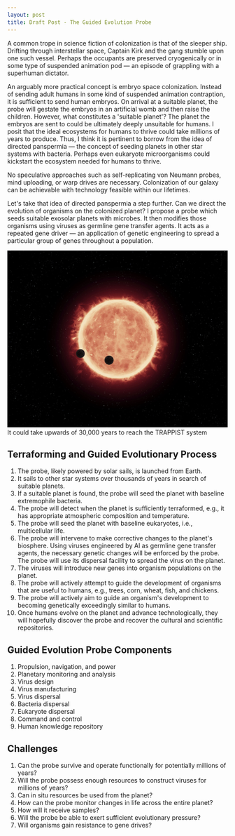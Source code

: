 ```yaml
---
layout: post
title: Draft Post - The Guided Evolution Probe
---
```


A common trope in science fiction of colonization is that of the sleeper ship. Drifting through interstellar space, 
Captain Kirk and the gang stumble upon one such vessel. Perhaps the occupants are preserved cryogenically or in some type of suspended animation pod 
— an episode of grappling with a superhuman dictator.

An arguably more practical concept is embryo space colonization. Instead of sending adult humans in some kind of suspended animation contraption, it is sufficient to send human embryos. On arrival at a suitable planet, the probe will gestate the embryos in an artificial womb and then raise the children. However, what constitutes a 'suitable planet'? The planet the embryos are sent to could be ultimately deeply unsuitable for humans. I posit that the ideal ecosystems for humans to thrive could take millions of years to produce. Thus, I think it is pertinent to borrow from the idea of directed panspermia — the concept of seeding planets in other star systems with bacteria. Perhaps even eukaryote microorganisms could kickstart the ecosystem needed for humans to thrive.

No speculative approaches such as self-replicating von Neumann probes, mind uploading, or warp drives are necessary. Colonization of our galaxy can be achievable with technology feasible within our lifetimes.

Let's take that idea of directed panspermia a step further. Can we direct the evolution of organisms on the colonized planet? I propose a probe which seeds suitable exosolar planets with microbes. It then modifies those organisms using viruses as germline gene transfer agents. It acts as a repeated gene driver — an application of genetic engineering to spread a particular group of genes throughout a population.

![Image of TRAPPIST](trappist.jpg)
It could take upwards of 30,000 years to reach the TRAPPIST system


## Terraforming and Guided Evolutionary Process

1. The probe, likely powered by solar sails, is launched from Earth.
2. It sails to other star systems over thousands of years in search of suitable planets.
3. If a suitable planet is found, the probe will seed the planet with baseline extremophile bacteria.
4. The probe will detect when the planet is sufficiently terraformed, e.g., it has appropriate atmospheric composition and temperature.
5. The probe will seed the planet with baseline eukaryotes, i.e., multicellular life.
6. The probe will intervene to make corrective changes to the planet's biosphere. Using viruses engineered by AI as germline gene transfer agents, the necessary genetic changes will be enforced by the probe. The probe will use its dispersal facility to spread the virus on the planet.
7. The viruses will introduce new genes into organism populations on the planet.
8. The probe will actively attempt to guide the development of organisms that are useful to humans, e.g., trees, corn, wheat, fish, and chickens.
9. The probe will actively aim to guide an organism's development to becoming genetically exceedingly similar to humans.
10. Once humans evolve on the planet and advance technologically, they will hopefully discover the probe and recover the cultural and scientific repositories.

## Guided Evolution Probe Components

1. Propulsion, navigation, and power
2. Planetary monitoring and analysis
3. Virus design
4. Virus manufacturing
5. Virus dispersal
6. Bacteria dispersal
7. Eukaryote dispersal
8. Command and control
9. Human knowledge repository

## Challenges
1. Can the probe survive and operate functionally for potentially millions of years? 
2. Will the probe possess enough resources to construct viruses for millions of years?
3. Can in situ resources be used from the planet?
4. How can the probe monitor changes in life across the entire planet?
5. How will it receive samples?
6. Will the probe be able to exert sufficient evolutionary pressure?
7. Will organisms gain resistance to gene drives?

